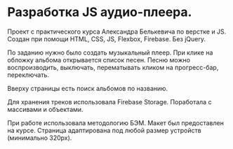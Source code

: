 # Разработка JS аудио-плеера.
Проект с практического курса Александра Белькевича по верстке и JS. Создан при помощи HTML, CSS, JS, Flexbox, Firebase. Без jQuery.

По заданию нужно было создать музыкальный плеер. При клике на обложку альбома открывается список песен. Песню можно воспроизводить, выключать, перематывать кликом на прогресс-бар, переключать.

Вверху страницы есть поиск альбомов по названию.

Для хранения треков использовала Firebase Storage. Поработала с массивами и объектами.

При работе использовала методологию БЭМ. Макет был предоставлен на курсе. Страница адаптирована под любой размер устройств (минимально 320px).


